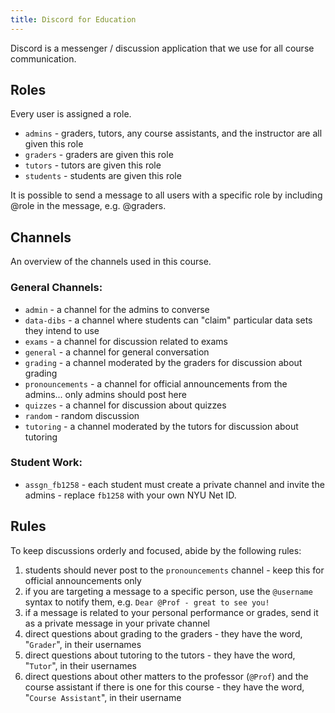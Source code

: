 ```yaml
---
title: Discord for Education
---
```


Discord is a messenger / discussion application that we use for all course communication.

## Roles

Every user is assigned a role.

- `admins` - graders, tutors, any course assistants, and the instructor are all given this role
- `graders` - graders are given this role
- `tutors` - tutors are given this role
- `students` - students are given this role

It is possible to send a message to all users with a specific role by including @role in the message, e.g. @graders.

## Channels

An overview of the channels used in this course.

### General Channels:

- `admin` - a channel for the admins to converse
- `data-dibs` - a channel where students can "claim" particular data sets they intend to use
- `exams` - a channel for discussion related to exams
- `general` - a channel for general conversation
- `grading` - a channel moderated by the graders for discussion about grading
- `pronouncements` - a channel for official announcements from the admins... only admins should post here
- `quizzes` - a channel for discussion about quizzes
- `random` - random discussion
- `tutoring` - a channel moderated by the tutors for discussion about tutoring

### Student Work:

- `assgn_fb1258` - each student must create a private channel and invite the admins - replace `fb1258` with your own NYU Net ID.

## Rules

To keep discussions orderly and focused, abide by the following rules:

1. students should never post to the `pronouncements` channel - keep this for official announcements only
1. if you are targeting a message to a specific person, use the `@username` syntax to notify them, e.g. `Dear @Prof - great to see you!`
1. if a message is related to your personal performance or grades, send it as a private message in your private channel
1. direct questions about grading to the graders - they have the word, "`Grader`", in their usernames
1. direct questions about tutoring to the tutors - they have the word, "`Tutor`", in their usernames
1. direct questions about other matters to the professor (`@Prof`) and the course assistant if there is one for this course - they have the word, "`Course Assistant`", in their username

